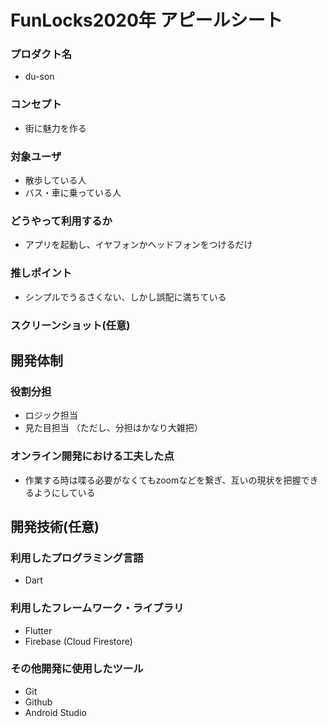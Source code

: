 # FunLocks2020年 アピールシート

### プロダクト名
 - du-son

### コンセプト
 - 街に魅力を作る

### 対象ユーザ
 - 散歩している人
 - バス・車に乗っている人

### どうやって利用するか
 - アプリを起動し、イヤフォンかヘッドフォンをつけるだけ

### 推しポイント
 - シンプルでうるさくない、しかし誤配に満ちている

### スクリーンショット(任意)

## 開発体制
### 役割分担
 - ロジック担当
 - 見た目担当
（ただし、分担はかなり大雑把）

### オンライン開発における工夫した点
 - 作業する時は喋る必要がなくてもzoomなどを繋ぎ、互いの現状を把握できるようにしている

## 開発技術(任意)
### 利用したプログラミング言語
 - Dart

### 利用したフレームワーク・ライブラリ
 - Flutter
 - Firebase (Cloud Firestore)

### その他開発に使用したツール
 - Git
 - Github
 - Android Studio
